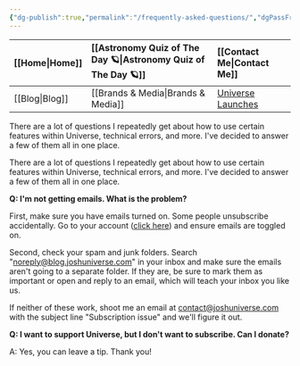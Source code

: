 ```yaml
---
{"dg-publish":true,"permalink":"/frequently-asked-questions/","dgPassFrontmatter":true,"noteIcon":"","created":"","updated":""}
---
```




<div class="transclusion internal-embed is-loaded"><div class="markdown-embed">



| [[Home\|Home]] | [[Astronomy Quiz of The Day 🪐\|Astronomy Quiz of The Day 🪐]] | [[Contact Me\|Contact Me]]                                |
|:-------- |:-------------------------------- |:--------------------------------------------- |
| [[Blog\|Blog]] | [[Brands & Media\|Brands & Media]]           | [Universe Launches](https://stardashusa.com/) |


</div></div>


There are a lot of questions I repeatedly get about how to use certain features within Universe, technical errors, and more. I've decided to answer a few of them all in one place.

There are a lot of questions I repeatedly get about how to use certain features within Universe, technical errors, and more. I've decided to answer a few of them all in one place.

**Q: I'm not getting emails. What is the problem?**

First, make sure you have emails turned on. Some people unsubscribe accidentally. Go to your account ([click here](https://www.joshuniverse.com/?ref=joshuahabka.com#/portal/account)) and ensure emails are toggled on.

Second, check your spam and junk folders. Search "noreply@blog.joshuniverse.com" in your inbox and make sure the emails aren't going to a separate folder. If they are, be sure to mark them as important or open and reply to an email, which will teach your inbox you like us.

If neither of these work, shoot me an email at contact@joshuniverse.com with the subject line "Subscription issue" and we'll figure it out.

**Q: I want to support Universe, but I don't want to subscribe. Can I donate?**

A: Yes, you can leave a tip. Thank you!